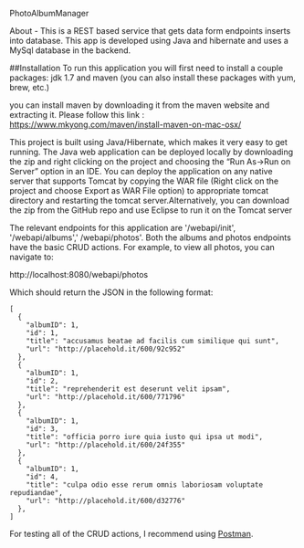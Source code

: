 PhotoAlbumManager

About - 
This is a REST based service that gets data form endpoints inserts into database. This app is developed using Java and hibernate and uses a MySql database in the backend.

##Installation
To run this application you will first need to install a couple packages: jdk 1.7 and maven (you can also install these packages with yum, brew, etc.)

you can install maven by downloading it from the maven website and extracting it. Please follow this link : https://www.mkyong.com/maven/install-maven-on-mac-osx/

This project is built using Java/Hibernate, which makes it very easy to get running. The Java web application can be deployed locally by downloading the zip and right clicking on the project and choosing the “Run As->Run on Server” option in an IDE. You can deploy the application on any native server that supports Tomcat by copying the WAR file (Right click on the project and choose Export as WAR File option) to appropriate tomcat directory and restarting the tomcat server.Alternatively, you can download the zip from the GitHub repo and use Eclipse to run it on the Tomcat server

The relevant endpoints for this application are '/webapi/init', '/webapi/albums',' /webapi/photos'. Both the albums and photos endpoints have the basic CRUD actions. For example, to view all photos, you can navigate to:


http://localhost:8080/webapi/photos

Which should return the JSON in the following format:

```
[
  {
    "albumID": 1,
    "id": 1,
    "title": "accusamus beatae ad facilis cum similique qui sunt",
    "url": "http://placehold.it/600/92c952"
  },
  {
    "albumID": 1,
    "id": 2,
    "title": "reprehenderit est deserunt velit ipsam",
    "url": "http://placehold.it/600/771796"
  },
  {
    "albumID": 1,
    "id": 3,
    "title": "officia porro iure quia iusto qui ipsa ut modi",
    "url": "http://placehold.it/600/24f355"
  },
  {
    "albumID": 1,
    "id": 4,
    "title": "culpa odio esse rerum omnis laboriosam voluptate repudiandae",
    "url": "http://placehold.it/600/d32776"
  },
]
```

For testing all of the CRUD actions, I recommend using [Postman](www.getpostman.com).
